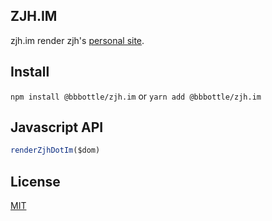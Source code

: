 ## ZJH.IM

zjh.im render zjh's [personal site](https://zjh.im).

## Install

`npm install @bbbottle/zjh.im` or `yarn add @bbbottle/zjh.im`
## Javascript API
```javascript
renderZjhDotIm($dom)
```
## License
[MIT](https://github.com/bbbottle/zjh.im/blob/main/LICENSE)
